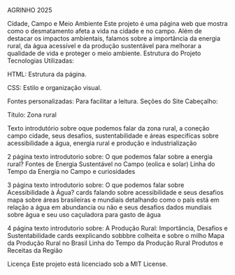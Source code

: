 AGRINHO 2025

Cidade, Campo e Meio Ambiente
Este projeto é uma página web que mostra como o desmatamento afeta a vida na cidade e no campo. Além de destacar os impactos ambientais, falamos sobre a importância da energia rural, da água acessível e da produção sustentável para melhorar a qualidade de vida e proteger o meio ambiente.
Estrutura do Projeto
Tecnologias Utilizadas:

HTML: Estrutura da página.

CSS: Estilo e organização visual.

Fontes personalizadas: Para facilitar a leitura.
Seções do Site
Cabeçalho:

Título: Zona rural

Texto introdutório sobre oque podemos falar da zona rural, a coneção campo cidade, seus desafios, sustentabilidade e áreas especifícas sobre acessibilidade a água, energia rural e produção e industrialização


2 página
texto introdutorio sobre: O que podemos falar sobre a energia rural?
Fontes de Energia Sustentável no Campo (eolica e solar)
Linha do Tempo da Energia no Campo
e curiosidades

3 página
texto introdutorio sobre: O que podemos falar sobre Acessibilidade à Água?
cards falando sobre acessibilidade e seus desafios
mapa sobre áreas brasileiras e mundiais detalhando como o país está em relação a água em abundancia ou não e seus desafios
dados mundiais sobre água e seu uso
caçuladora para gasto de água

4 página
texto introdutorio sobre: A Produção Rural: Importância, Desafios e Sustentabilidade
cards eexplicando sobbbre colheita e sobre o milho
Mapa da Produção Rural no Brasil
Linha do Tempo da Produção Rural
Produtos e Receitas da Região

Licença
Este projeto está licenciado sob a MIT License.
